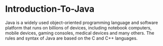 # Introduction-To-Java
Java is a widely used object-oriented programming language and software platform that runs on billions of devices, including notebook computers, mobile devices, gaming consoles, medical devices and many others. The rules and syntax of Java are based on the C and C++ languages.
